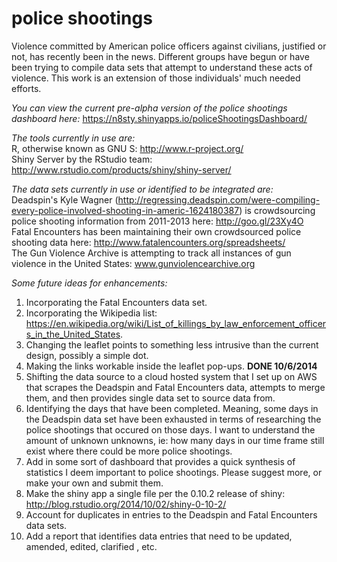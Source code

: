 police shootings
===============

Violence committed by American police officers against civilians, justified or not, has recently been in the news. Different groups have begun or have been trying to compile data sets that attempt to understand these acts of violence. This work is an extension of those individuals' much needed efforts.

*You can view the current pre-alpha version of the police shootings dashboard here:*   https://n8sty.shinyapps.io/policeShootingsDashboard/

*The tools currently in use are:*  
R, otherwise known as GNU S: http://www.r-project.org/  
Shiny Server by the RStudio team: http://www.rstudio.com/products/shiny/shiny-server/

*The data sets currently in use or identified to be integrated are:*  
Deadspin's Kyle Wagner (http://regressing.deadspin.com/were-compiling-every-police-involved-shooting-in-americ-1624180387) is crowdsourcing police shooting information from 2011-2013 here: http://goo.gl/23Xy4O  
Fatal Encounters has been maintaining their own crowdsourced police shooting data here: http://www.fatalencounters.org/spreadsheets/  
The Gun Violence Archive is attempting to track all instances of gun violence in the United States: www.gunviolencearchive.org  

*Some future ideas for enhancements:*  

1. Incorporating the Fatal Encounters data set.
2. Incorporating the Wikipedia list: https://en.wikipedia.org/wiki/List_of_killings_by_law_enforcement_officers_in_the_United_States.
2. Changing the leaflet points to something less intrusive than the current design, possibly a simple dot.
3. Making the links workable inside the leaflet pop-ups. **DONE 10/6/2014**
4. Shifting the data source to a cloud hosted system that I set up on AWS that scrapes the Deadspin and Fatal Encounters data, attempts to merge them, and then provides single data set to source data from.
5. Identifying the days that have been completed. Meaning, some days in the Deadspin data set have been exhausted in terms of researching the police shootings that occured on those days. I want to understand the amount of unknown unknowns, ie: how many days in our time frame still exist where there could be more police shootings.
6. Add in some sort of dashboard that provides a quick synthesis of statistics I deem important to police shootings.
Please suggest more, or make your own and submit them.
7. Make the shiny app a single file per the 0.10.2 release of shiny: http://blog.rstudio.org/2014/10/02/shiny-0-10-2/
8. Account for duplicates in entries to the Deadspin and Fatal Encounters data sets.
9. Add a report that identifies data entries that need to be updated, amended, edited, clarified , etc.
